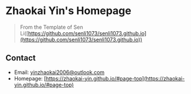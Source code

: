 # Zhaokai Yin's Homepage
> From the Template of Sen Li([https://github.com/senli1073/senli1073.github.io](https://github.com/senli1073/senli1073.github.io))

## Contact
- Email: yinzhaokai2006@outlook.com
- Homepage: [https://zhaokai-yin.github.io/#page-top](https://zhaokai-yin.github.io/#page-top)
